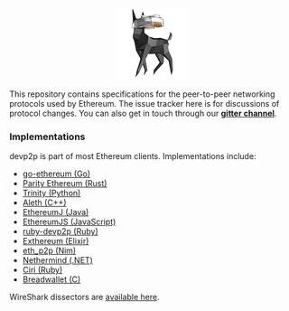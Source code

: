 <p align="center"><img src="etherdog.png"></p>

This repository contains specifications for the peer-to-peer networking protocols used by
Ethereum. The issue tracker here is for discussions of protocol changes. You can also get
in touch through our **[gitter channel](https://gitter.im/ethereum/devp2p)**.

### Implementations

devp2p is part of most Ethereum clients. Implementations include:

- [go-ethereum (Go)](https://github.com/ethereum/go-ethereum/)
- [Parity Ethereum (Rust)](https://github.com/paritytech/parity-ethereum)
- [Trinity (Python)](https://github.com/ethereum/py-evm)
- [Aleth (C++)](https://github.com/ethereum/aleth)
- [EthereumJ (Java)](https://github.com/ethereum/ethereumj)
- [EthereumJS (JavaScript)](https://github.com/ethereumjs/ethereumjs-devp2p)
- [ruby-devp2p (Ruby)](https://github.com/cryptape/ruby-devp2p)
- [Exthereum (Elixir)](https://github.com/exthereum/ex_wire)
- [eth_p2p (Nim)](https://github.com/status-im/nim-eth-p2p)
- [Nethermind (.NET)](https://github.com/tkstanczak/nethermind)
- [Ciri (Ruby)](https://github.com/ciri-ethereum/ciri)
- [Breadwallet (C)](https://github.com/breadwallet/breadwallet-core)

WireShark dissectors are [available here](https://github.com/ConsenSys/ethereum-dissectors).
